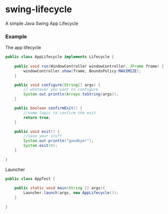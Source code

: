 # swing-lifecycle
A simple Java Swing App Lifecycle

### Example

The app lifecycle 

```java
public class AppLifecycle implements Lifecycle {
		
	public void run(WindowController windowController, JFrame frame) {		
		windowController.show(frame, BoundsPolicy.MAXIMIZE);
	}

	public void configure(String[] args) {
		// whatever you want to configure
		System.out.println(Arrays.toString(args));
	}

	public boolean confirmExit() {
		//some logic to confirm the exit
		return true;
	}

	public void exit() {
		//save your stuff
		System.out.println("goodbye!");
		System.exit(0);
	}
    
}
```
Launcher 

```java
public class AppTest {
	
	public static void main(String [] args){
		Launcher.launch(args, new AppLifecycle());
	}
	
}
```
